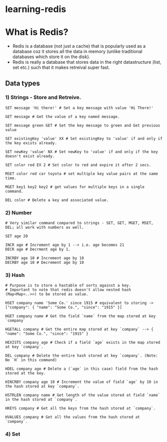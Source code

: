# learning-redis

# What is Redis?

- Redis is a database (not just a cache) that is popularly used as a database coz it stores all the data in memory (unlike traditional databases which store it on the disk).
- Redis is really a database that stores data in the right datastructure (list, set etc.) such that it makes retreival super fast.

## Data types

### 1) Strings - Store and Retreive.

```redis
SET message 'Hi there!' # Set a key message with value 'Hi There!'

GET message # Get the value of a key named message.

SET message green GET # Set the key message to green and Get previous value

SET existingKey 'value' XX # Set existingKey to 'value' if and only if the key exists already.

SET newKey 'value' NX # Set newKey to 'value' if and only if the key doesn't exist already.

SET color red EX 2 # Set color to red and expire it after 2 secs.

MSET color red car toyota # set multiple key value pairs at the same time.

MGET key1 key2 key2 # get values for multiple keys in a single command.

DEL color # Delete a key and associated value.
```

### 2) Number

```redis
# Very similar command compared to strings - SET, GET, MGET, MSET, DEL; all work with numbers as well.

SET age 20

INCR age # Increment age by 1 --> i.e. age becomes 21
DECR age # Decrment age by 1.

INCRBY age 10 # Increment age by 10
DECRBY age 10 # Decrement age by 10
```

### 3) Hash

```redis
# Purpose is to store a hastable of sorts against a key.
# Important to note that redis doesn't allow nested hash (Map<Map<..>>) to be stored as value.

HSET company name 'Some Co.' since 1915 # equivalent to storing -> ["company": { "name": "Some Co.", "since": "1915" }]

HGET company name # Get the field `name` from the map stored at key `company`

HGETALL company # Get the entire map stored at key `company` --> { "name": "Some Co.", "since": "1915" }

HEXISTS company age # Check if a field `age` exists in the map stored at key `company`.

DEL company # Delete the entire hash stored at key `company`. (Note: No `H` in this command)

HDEL company age # Delete a (`age` in this case) field from the hash stored at the key.

HINCRBY company age 10 # Increment the value of field `age` by 10 in the hash stored at key `company`.

HSTRLEN company name # Get length of the value stored at field `name` in the hash stored at `company`.

HKEYS company # Get all the keys from the hash stored at `company`.

HVALUES company # Get all the values from the hash stored at `company`.

```

### 4) Set

```redis

```
